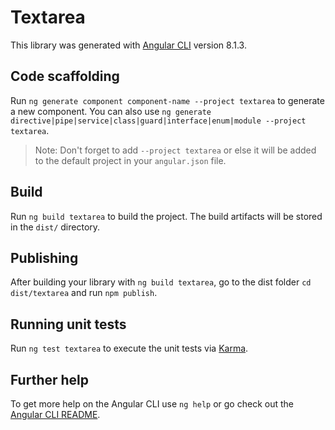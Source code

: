 # Textarea

This library was generated with [Angular CLI](https://github.com/angular/angular-cli) version 8.1.3.

## Code scaffolding

Run `ng generate component component-name --project textarea` to generate a new component. You can also use `ng generate directive|pipe|service|class|guard|interface|enum|module --project textarea`.
> Note: Don't forget to add `--project textarea` or else it will be added to the default project in your `angular.json` file. 

## Build

Run `ng build textarea` to build the project. The build artifacts will be stored in the `dist/` directory.

## Publishing

After building your library with `ng build textarea`, go to the dist folder `cd dist/textarea` and run `npm publish`.

## Running unit tests

Run `ng test textarea` to execute the unit tests via [Karma](https://karma-runner.github.io).

## Further help

To get more help on the Angular CLI use `ng help` or go check out the [Angular CLI README](https://github.com/angular/angular-cli/blob/master/README.md).
